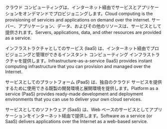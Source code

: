 <span data-ttu-id="ec1e8-101">クラウド コンピューティングは、インターネット経由でサービスとアプリケーションをオンデマンドでプロビジョニングします。</span><span class="sxs-lookup"><span data-stu-id="ec1e8-101">Cloud computing is the provisioning of services and applications on demand over the internet.</span></span> <span data-ttu-id="ec1e8-102">サーバー、アプリケーション、データ、およびその他のリソースは、サービスとして提供されます。</span><span class="sxs-lookup"><span data-stu-id="ec1e8-102">Servers, applications, data, and other resources are provided as a service.</span></span> 

<span data-ttu-id="ec1e8-103">インフラストラクチャとしてのサービス (IaaS) は、インターネット経由でプロビジョニングと管理ができるインスタント コンピューティング インフラストラクチャを提供します。</span><span class="sxs-lookup"><span data-stu-id="ec1e8-103">Infrastructure-as-a-service (IaaS) provides instant computing infrastructure that you can provision and managed over the Internet.</span></span>

<span data-ttu-id="ec1e8-104">サービスとしてのプラットフォーム (PaaS) は、独自のクラウド サービスを提供するために使用できる既製の開発環境と展開環境を提供します。</span><span class="sxs-lookup"><span data-stu-id="ec1e8-104">Platform as a service (PaaS) provides ready-made development and deployment environments that you can use to deliver your own cloud services.</span></span>

<span data-ttu-id="ec1e8-105">サービスとしてのソフトウェア (SaaS) は、Web ベースのサービスとしてアプリケーションをインターネット経由で提供します。</span><span class="sxs-lookup"><span data-stu-id="ec1e8-105">Software as a service (or SaaS) delivers applications over the Internet as a web-based service.</span></span>
